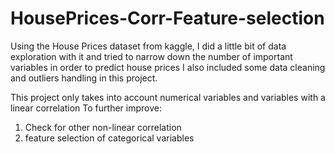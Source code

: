 # HousePrices-Corr-Feature-selection

Using the House Prices dataset from kaggle, 
I did a little bit of data exploration with it and tried to narrow down the number of important variables in order to predict house prices
I also included some data cleaning and outliers handling in this project.

This project only takes into account numerical variables and variables with a linear correlation
To further improve:
1. Check for other non-linear correlation
2. feature selection of categorical variables
